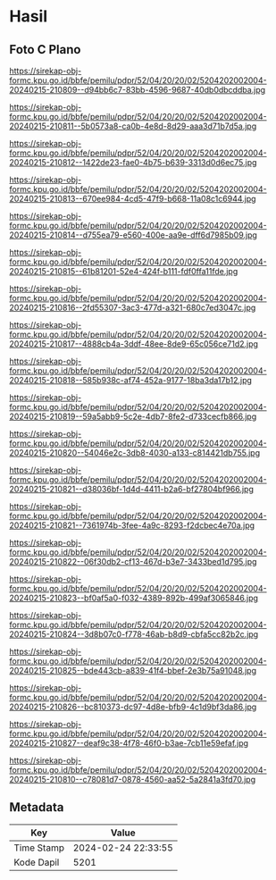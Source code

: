 # Hasil

## Foto C Plano

https://sirekap-obj-formc.kpu.go.id/bbfe/pemilu/pdpr/52/04/20/20/02/5204202002004-20240215-210809--d94bb6c7-83bb-4596-9687-40db0dbcddba.jpg

https://sirekap-obj-formc.kpu.go.id/bbfe/pemilu/pdpr/52/04/20/20/02/5204202002004-20240215-210811--5b0573a8-ca0b-4e8d-8d29-aaa3d71b7d5a.jpg

https://sirekap-obj-formc.kpu.go.id/bbfe/pemilu/pdpr/52/04/20/20/02/5204202002004-20240215-210812--1422de23-fae0-4b75-b639-3313d0d6ec75.jpg

https://sirekap-obj-formc.kpu.go.id/bbfe/pemilu/pdpr/52/04/20/20/02/5204202002004-20240215-210813--670ee984-4cd5-47f9-b668-11a08c1c6944.jpg

https://sirekap-obj-formc.kpu.go.id/bbfe/pemilu/pdpr/52/04/20/20/02/5204202002004-20240215-210814--d755ea79-e560-400e-aa9e-dff6d7985b09.jpg

https://sirekap-obj-formc.kpu.go.id/bbfe/pemilu/pdpr/52/04/20/20/02/5204202002004-20240215-210815--61b81201-52e4-424f-b111-fdf0ffa11fde.jpg

https://sirekap-obj-formc.kpu.go.id/bbfe/pemilu/pdpr/52/04/20/20/02/5204202002004-20240215-210816--2fd55307-3ac3-477d-a321-680c7ed3047c.jpg

https://sirekap-obj-formc.kpu.go.id/bbfe/pemilu/pdpr/52/04/20/20/02/5204202002004-20240215-210817--4888cb4a-3ddf-48ee-8de9-65c056ce71d2.jpg

https://sirekap-obj-formc.kpu.go.id/bbfe/pemilu/pdpr/52/04/20/20/02/5204202002004-20240215-210818--585b938c-af74-452a-9177-18ba3da17b12.jpg

https://sirekap-obj-formc.kpu.go.id/bbfe/pemilu/pdpr/52/04/20/20/02/5204202002004-20240215-210819--59a5abb9-5c2e-4db7-8fe2-d733cecfb866.jpg

https://sirekap-obj-formc.kpu.go.id/bbfe/pemilu/pdpr/52/04/20/20/02/5204202002004-20240215-210820--54046e2c-3db8-4030-a133-c814421db755.jpg

https://sirekap-obj-formc.kpu.go.id/bbfe/pemilu/pdpr/52/04/20/20/02/5204202002004-20240215-210821--d38036bf-1d4d-4411-b2a6-bf27804bf966.jpg

https://sirekap-obj-formc.kpu.go.id/bbfe/pemilu/pdpr/52/04/20/20/02/5204202002004-20240215-210821--7361974b-3fee-4a9c-8293-f2dcbec4e70a.jpg

https://sirekap-obj-formc.kpu.go.id/bbfe/pemilu/pdpr/52/04/20/20/02/5204202002004-20240215-210822--06f30db2-cf13-467d-b3e7-3433bed1d795.jpg

https://sirekap-obj-formc.kpu.go.id/bbfe/pemilu/pdpr/52/04/20/20/02/5204202002004-20240215-210823--bf0af5a0-f032-4389-892b-499af3065846.jpg

https://sirekap-obj-formc.kpu.go.id/bbfe/pemilu/pdpr/52/04/20/20/02/5204202002004-20240215-210824--3d8b07c0-f778-46ab-b8d9-cbfa5cc82b2c.jpg

https://sirekap-obj-formc.kpu.go.id/bbfe/pemilu/pdpr/52/04/20/20/02/5204202002004-20240215-210825--bde443cb-a839-41f4-bbef-2e3b75a91048.jpg

https://sirekap-obj-formc.kpu.go.id/bbfe/pemilu/pdpr/52/04/20/20/02/5204202002004-20240215-210826--bc810373-dc97-4d8e-bfb9-4c1d9bf3da86.jpg

https://sirekap-obj-formc.kpu.go.id/bbfe/pemilu/pdpr/52/04/20/20/02/5204202002004-20240215-210827--deaf9c38-4f78-46f0-b3ae-7cb11e59efaf.jpg

https://sirekap-obj-formc.kpu.go.id/bbfe/pemilu/pdpr/52/04/20/20/02/5204202002004-20240215-210810--c78081d7-0878-4560-aa52-5a2841a3fd70.jpg


## Metadata

| Key        | Value               |
| ---------- | ------------------- |
| Time Stamp | 2024-02-24 22:33:55 |
| Kode Dapil | 5201                |



